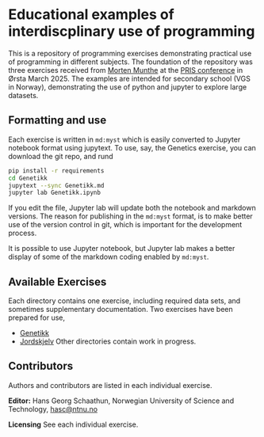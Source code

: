 # Educational examples of interdiscplinary use of programming

This is a repository of programming exercises demonstrating
practical use of programming in different subjects.
The foundation of the repository was three exercises received
from [Morten Munthe](https://www4.uib.no/finn-ansatte/Morten.Munthe)
at the [PRIS conference](https://www.hivolda.no/pris-konferansen-2025)
in Ørsta March 2025.
The examples are intended for secondary school (VGS in Norway),
demonstrating the use of python and jupyter to explore large datasets.

## Formatting and use

Each exercise is written in `md:myst` which is easily converted
to Jupyter notebook format using jupytext.
To use, say, the Genetics exercise, you can download the git repo,
and rund
```sh
pip install -r requirements
cd Genetikk
jupytext --sync Genetikk.md
jupyter lab Genetikk.ipynb
```

If you edit the file, Jupyter lab will update both the notebook
and markdown versions.
The reason for publishing in the `md:myst` format, is to make
better use of the version control in git, which is important
for the development process.

It is possible to use Jupyter notebook, but Jupyter lab
makes a better display of some of the markdown coding enabled
by `md:myst`.

## Available Exercises

Each directory contains one exercise, including required data
sets, and sometimes supplementary documentation.
Two exercises have been prepared for use,
+ [Genetikk](Genetikk/Genetikk.md)
+ [Jordskjelv](Jordskjelv/Jordskjelv.md)
Other directories contain work in progress.

## Contributors

Authors and contributors are listed in each individual exercise.

**Editor:** Hans Georg Schaathun,
Norwegian University of Science and Technology,
hasc@ntnu.no

**Licensing** See each individual exercise.
